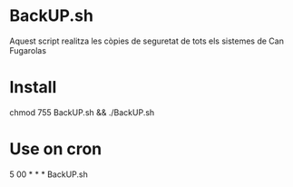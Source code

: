 # BackUP.sh
Aquest script realitza les còpies de seguretat de tots els sistemes de Can Fugarolas

# Install

 chmod 755 BackUP.sh && ./BackUP.sh

# Use on cron

5 00 * * * BackUP.sh
